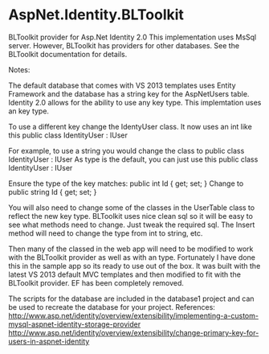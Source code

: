 AspNet.Identity.BLToolkit
=========================

BLToolkit provider for Asp.Net Identity 2.0
This implementation uses MsSql server. However, BLToolkit has providers for other databases. See the BLToolkit documentation for details. 

Notes:

The default database that comes with VS 2013 templates uses Entity Framework and the database has a string key for the AspNetUsers table. Identity 2.0 allows for the ability to use any key type. This implemtation uses an <int> key type.

To use a different key change the IdentyUser class. It now uses an int like this
public class IdentityUser : IUser<int>
 
For example, to use a string you would change the class to  public class IdentityUser : IUser<string> As <string> type is the default, you can just use this 
public class IdentityUser : IUser
 
Ensure the type of the key matches:    public int Id { get; set; } Change to    public string Id { get; set; }
 
You will also need to change some of the classes in the UserTable class to reflect the new key type. BLToolkit uses nice clean sql so it will be easy to see what methods need to change. Just tweak the required sql. The Insert method will need to change the type from int to string, etc.

Then many of the classed in the web app will need to be modified to work with the BLToolkit provider as well as with an <int> type. Fortunately I have done this in the sample app so its ready to use out of the box. It was built with the latest VS 2013 default MVC templates and then modified to fit with the BLToolkit provider. EF has been completely removed. 

The scripts for the database are included in the database1 project and can be used to recreate the database for your project. 
References:
http://www.asp.net/identity/overview/extensibility/implementing-a-custom-mysql-aspnet-identity-storage-provider
http://www.asp.net/identity/overview/extensibility/change-primary-key-for-users-in-aspnet-identity


